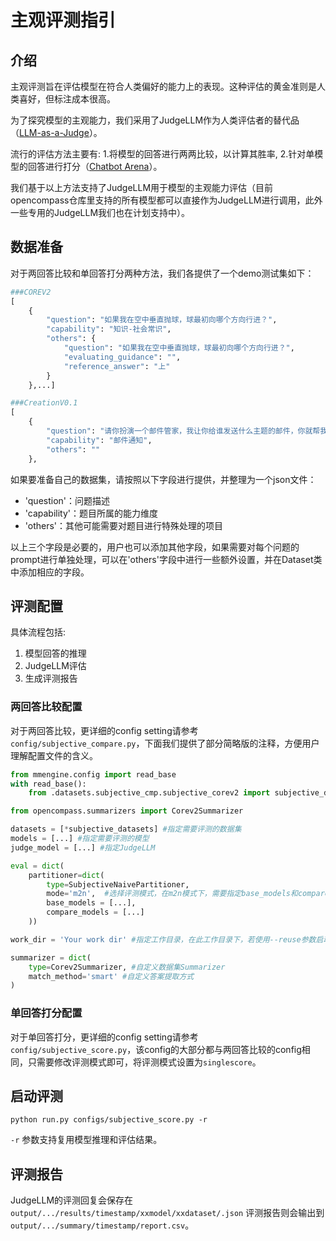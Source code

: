 # 主观评测指引

## 介绍

主观评测旨在评估模型在符合人类偏好的能力上的表现。这种评估的黄金准则是人类喜好，但标注成本很高。

为了探究模型的主观能力，我们采用了JudgeLLM作为人类评估者的替代品（[LLM-as-a-Judge](https://arxiv.org/abs/2306.05685)）。

流行的评估方法主要有: 1.将模型的回答进行两两比较，以计算其胜率, 2.针对单模型的回答进行打分（[Chatbot Arena](https://chat.lmsys.org/)）。

我们基于以上方法支持了JudgeLLM用于模型的主观能力评估（目前opencompass仓库里支持的所有模型都可以直接作为JudgeLLM进行调用，此外一些专用的JudgeLLM我们也在计划支持中）。

## 数据准备

对于两回答比较和单回答打分两种方法，我们各提供了一个demo测试集如下：
```python
###COREV2
[
    {
        "question": "如果我在空中垂直抛球，球最初向哪个方向行进？",
        "capability": "知识-社会常识",
        "others": {
            "question": "如果我在空中垂直抛球，球最初向哪个方向行进？",
            "evaluating_guidance": "",
            "reference_answer": "上"
        }
    },...]

###CreationV0.1
[
    {
        "question": "请你扮演一个邮件管家，我让你给谁发送什么主题的邮件，你就帮我扩充好邮件正文，并打印在聊天框里。你需要根据我提供的邮件收件人以及邮件主题，来斟酌用词，并使用合适的敬语。现在请给导师发送邮件，询问他是否可以下周三下午15:00进行科研同步会，大约200字。",
        "capability": "邮件通知",
        "others": ""
    },
```

如果要准备自己的数据集，请按照以下字段进行提供，并整理为一个json文件：

- 'question'：问题描述
- 'capability'：题目所属的能力维度
- 'others'：其他可能需要对题目进行特殊处理的项目

以上三个字段是必要的，用户也可以添加其他字段，如果需要对每个问题的prompt进行单独处理，可以在'others'字段中进行一些额外设置，并在Dataset类中添加相应的字段。

## 评测配置

具体流程包括:

1. 模型回答的推理
2. JudgeLLM评估
3. 生成评测报告

### 两回答比较配置
对于两回答比较，更详细的config setting请参考 `config/subjective_compare.py`，下面我们提供了部分简略版的注释，方便用户理解配置文件的含义。

```python
from mmengine.config import read_base
with read_base():
    from .datasets.subjective_cmp.subjective_corev2 import subjective_datasets

from opencompass.summarizers import Corev2Summarizer

datasets = [*subjective_datasets] #指定需要评测的数据集
models = [...] #指定需要评测的模型
judge_model = [...] #指定JudgeLLM

eval = dict(
    partitioner=dict(
        type=SubjectiveNaivePartitioner,
        mode='m2n',  #选择评测模式，在m2n模式下，需要指定base_models和compare_models，将会对base_models和compare_models生成对应的两两pair（去重且不会与自身进行比较）
        base_models = [...],
        compare_models = [...]
    ))

work_dir = 'Your work dir' #指定工作目录，在此工作目录下，若使用--reuse参数启动评测，将自动复用该目录下已有的所有结果

summarizer = dict(
    type=Corev2Summarizer, #自定义数据集Summarizer
    match_method='smart' #自定义答案提取方式
)
```

### 单回答打分配置
对于单回答打分，更详细的config setting请参考 `config/subjective_score.py`，该config的大部分都与两回答比较的config相同，只需要修改评测模式即可，将评测模式设置为`singlescore`。

## 启动评测

```shell
python run.py configs/subjective_score.py -r
```

`-r` 参数支持复用模型推理和评估结果。

## 评测报告

JudgeLLM的评测回复会保存在 `output/.../results/timestamp/xxmodel/xxdataset/.json`
评测报告则会输出到 `output/.../summary/timestamp/report.csv`。
